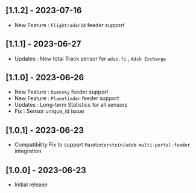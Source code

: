 ## [1.1.2] - 2023-07-16

- New Feature : `Flightradar24` feeder support

## [1.1.1] - 2023-06-27

- Updates : New total Track sensor for `adsb.fi` , `Adsb Exchange`

## [1.1.0] - 2023-06-26

- New Feature : `Opensky` feeder support
- New Feature : `Planefinder` feeder support
- Updates : Long-term Statistics for all sensors
- Fix : Sensor unique_id issue

## [1.0.1] - 2023-06-23

- Compatibility Fix to support `MaxWinterstein/adsb-multi-portal-feeder` integration

## [1.0.0] - 2023-06-23

- Initial release
